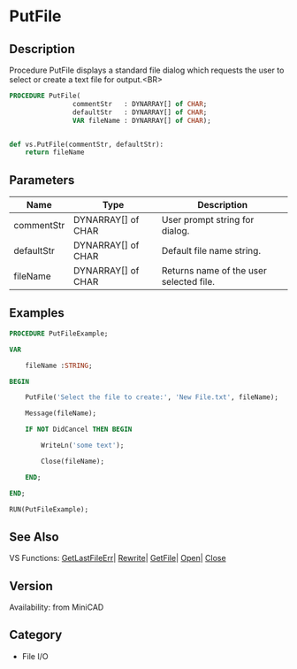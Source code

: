 # PutFile

## Description
Procedure PutFile displays a standard file dialog which requests the user to select or create a text file for output.&lt;BR&gt;


```pascal
PROCEDURE PutFile(
				commentStr   : DYNARRAY[] of CHAR;
				defaultStr   : DYNARRAY[] of CHAR;
				VAR fileName : DYNARRAY[] of CHAR);
```

```python

def vs.PutFile(commentStr, defaultStr):
    return fileName
```

## Parameters
|Name|Type|Description|
|---|---|---|
|commentStr|DYNARRAY[] of CHAR|User prompt string for dialog.|
|defaultStr|DYNARRAY[] of CHAR|Default file name string.|
|fileName|DYNARRAY[] of CHAR|Returns name of the user selected file.|

## Examples
```pascal
PROCEDURE PutFileExample;

VAR

	fileName :STRING;

BEGIN

	PutFile('Select the file to create:', 'New File.txt', fileName);

	Message(fileName);

	IF NOT DidCancel THEN BEGIN

		WriteLn('some text');

		Close(fileName);

	END;

END;

RUN(PutFileExample);
```

## See Also
VS Functions:
[GetLastFileErr](GetLastFileErr.md)| [Rewrite](Rewrite.md)| [GetFile](GetFile.md)| [Open](Open.md)| [Close](Close.md)

## Version
Availability: from MiniCAD
## Category
* File I/O

